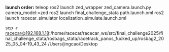 **launch order:**
teleop 
ros2 launch zed_wrapper zed_camera.launch.py camera_model:=zed 
ros2 launch final_challenge_stata path.launch.xml 
ros2 launch racecar_simulator localization_simulate.launch.xml 

scp -r racecar@192.168.1.18:/home/racecar/racecar_ws/src/final_challenge2025/final_challenge_stata/rosbags_stata/racetrack_panos_fucked_up/rosbag2_2025_05_04-19_43_24 /Users/jingcao/Desktop